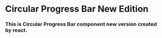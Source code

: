 # Circular Progress Bar New Edition

### This is Circular Progress Bar component new version created by react.

